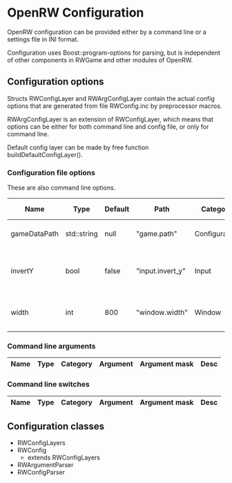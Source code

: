 # OpenRW Configuration

OpenRW configuration can be provided either by a command line or a settings
file in INI format.

Configuration uses Boost::program-options for parsing, but is independent of
other components in RWGame and other modules of OpenRW.

## Configuration options

Structs RWConfigLayer and RWArgConfigLayer contain the actual config options
that are generated from file RWConfig.inc by preprocessor macros.

RWArgConfigLayer is an extension of RWConfigLayer, which means that options
can be either for both command line and config file, or only for command
line.

Default config layer can be made by free function buildDefaultConfigLayer().

### Configuration file options

These are also command line options.

| Name | Type | Default | Path | Category | Argument | Argument mask | Desc |
|------|------|---------|------|----------|----------|---------------|------|
gameDataPath | std::string | null | "game.path" | Configuration | "gamedata" | "PATH" | Path of game data
invertY | bool | false | "input.invert_y" | Input | "invert_y" |  | "Invert the y-axis of the mouse
width | int | 800 | "window.width" | Window | "width,w" | "WIDTH" | "Game resolution width in pixels"


### Command line arguments

| Name | Type | Category | Argument | Argument mask | Desc |
|------|------|----------|----------|---------------|------|

### Command line switches

| Name | Type | Category | Argument | Argument mask | Desc |
|------|------|----------|----------|---------------|------|

## Configuration classes

 - RWConfigLayers
 - RWConfig
      - extends RWConfigLayers
 - RWArgumentParser
 - RWConfigParser
